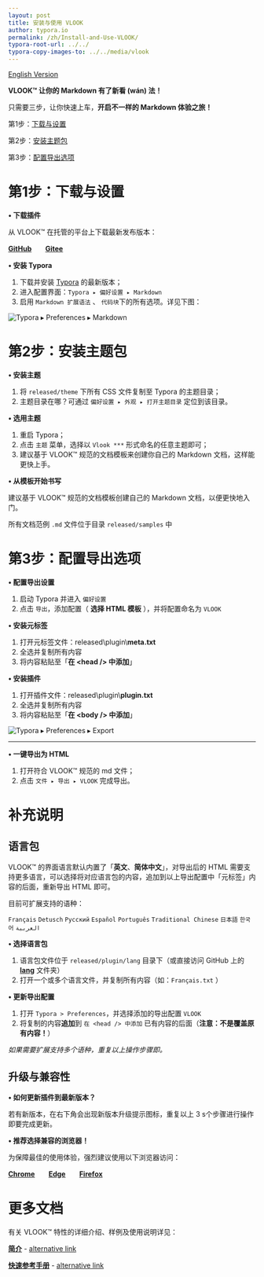 ```yaml
---
layout: post
title: 安装与使用 VLOOK
author: typora.io
permalink: /zh/Install-and-Use-VLOOK/
typora-root-url: ../../
typora-copy-images-to: ../../media/vlook
---
```


[English Version](/Install-and-Use-VLOOK/)

**VLOOK™ 让你的 Markdown 有了新看 (wán) 法！**



只需要三步，让你快速上车，**开启不一样的 Markdown 体验之旅！**

第1步：[下载与设置](#第1步：下载与设置)

第2步：[安装主题包](#第2步：安装主题包)

第3步：[配置导出选项](#第3步：配置导出选项)



# 第1步：下载与设置

**• 下载插件**

从 VLOOK™ 在托管的平台上下载最新发布版本：

**[GitHub](https://github.com/MadMaxChow/VLOOK/releases)**　　**[Gitee](https://gitee.com/madmaxchow/VLOOK/releases)**

**• 安装 Typora**

1. 下载并安装 [Typora](https://www.typora.io) 的最新版本；
2. 进入配置界面：`Typora ▸ 偏好设置 ▸ Markdown`
3. 启用 `Markdown 扩展语法` 、 `代码块`下的所有选项。详见下图：

![Typora ▸ Preferences ▸ Markdown](/media/vlook/typora-opt1-light.png)



# 第2步：安装主题包

**• 安装主题**

1. 将 `released/theme` 下所有 CSS 文件复制至 Typora 的主题目录；
2. 主题目录在哪？可通过 `偏好设置 ▸ 外观 ▸ 打开主题目录` 定位到该目录。

**• 选用主题**

1. 重启 Typora；
2. 点击 `主题` 菜单，选择以 `Vlook ***` 形式命名的任意主题即可；
3. 建议基于 VLOOK™ 规范的文档模板来创建你自己的 Markdown 文档，这样能更快上手。

**• 从模板开始书写**

建议基于 VLOOK™ 规范的文档模板创建自己的 Markdown 文档，以便更快地入门。

所有文档范例 `.md` 文件位于目录 `released/samples` 中



# 第3步：配置导出选项

**• 配置导出设置**

1. 启动 Typora 并进入 `偏好设置`
2. 点击 `导出`，添加配置（ **选择 HTML 模板** ），并将配置命名为 `VLOOK` 

**• 安装元标签**

1. 打开元标签文件：released\plugin\\**meta.txt**
2. 全选并复制所有内容
3. 将内容粘贴至「**在 &lt;head /&gt; 中添加**」

**• 安装插件**

1. 打开插件文件：released\plugin\\**plugin.txt**
2. 全选并复制所有内容
3. 将内容粘贴至「**在 &lt;body /&gt; 中添加**」

![Typora ▸ Preferences ▸ Export](/media/vlook/typora-opt2-light.png)

---

**• 一键导出为 HTML**

1. 打开符合 VLOOK™ 规范的 md 文件；
2. 点击 `文件 ▸ 导出 ▸ VLOOK` 完成导出。

# 补充说明

## 语言包

VLOOK™ 的界面语言默认内置了「**英文**、**简体中文**」，对导出后的 HTML 需要支持更多语言，可以选择将对应语言包的内容，追加到以上导出配置中「元标签」内容的后面，重新导出 HTML 即可。

目前可扩展支持的语种：

`Français`  `Detusch` `Русский` `Español` `Português` `Traditional Chinese` `日本語` `한국어` `العربية`

**• 选择语言包**

1. 语言包文件位于 `released/plugin/lang` 目录下（或直接访问 GitHub 上的 **[lang](https://github.com/MadMaxChow/VLOOK/tree/master/released/plugin/lang)** 文件夹）
2. 打开一个或多个语言文件，并复制所有内容（如：`Français.txt` ）

**• 更新导出配置**

1. 打开 `Typora > Preferences`，并选择添加的导出配置 `VLOOK` 
2. 将复制的内容**追加**到 `在 <head /> 中添加` 已有内容的后面（**注意：不是覆盖原有内容！**）

*如果需要扩展支持多个语种，重复以上操作步骤即。*

## 升级与兼容性

**• 如何更新插件到最新版本？**

若有新版本，在右下角会出现新版本升级提示图标，重复以上 3 s个步骤进行操作即要完成更新。

**• 推荐选择兼容的浏览器！**

为保障最佳的使用体验，强烈建议使用以下浏览器访问：

**[Chrome](https://www.google.cn/chrome/)**　　**[Edge](https://www.microsoft.com/edge)**　　**[Firefox](https://www.mozilla.org/firefox)**

# 更多文档

有关 VLOOK™ 特性的详细介绍、样例及使用说明详见：

**[简介](https://madmaxchow.github.io/VLOOK/index.html)** - [alternative link](https://vlook-doc.pages.dev/index.html)

**[快速参考手册](https://madmaxchow.github.io/VLOOK/guide.html)** - [alternative link](https://vlook-doc.pages.dev/guide.html)
